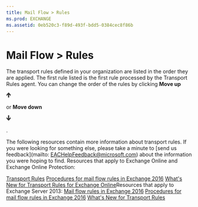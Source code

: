 ```yaml
---
title: Mail Flow > Rules
ms.prod: EXCHANGE
ms.assetid: 0eb520c3-f89d-493f-bdd5-0384cec8f86b
---
```



# Mail Flow > Rules

The transport rules defined in your organization are listed in the order they are applied. The first rule listed is the first rule processed by the Transport Rules agent. You can change the order of the rules by clicking **Move up**
  
    
    
![Up Arrow Icon](images/ITPro_EAC_UpArrowIcon.png)
  
    
    
 or **Move down**
  
    
    
![Down Arrow Icon](images/ITPro_EAC_DownArrowIcon.png)
  
    
    
.
  
    
    

The following resources contain more information about transport rules. If you were looking for something else, please take a minute to  [send us feedback](mailto: EACHelpFeedback@microsoft.com) about the information you were hoping to find.
Resources that apply to Exchange Online and Exchange Online Protection:
  
    
    

 [Transport Rules](http://technet.microsoft.com/library/743bd525-0ca2-426d-b76c-b4a052bc8886.aspx) [Procedures for mail flow rules in Exchange 2016](procedures-for-mail-flow-rules-in-exchange-2016.md) [What's New for Transport Rules for Exchange Online](http://technet.microsoft.com/library/f55b2add-c65d-4105-bdf6-76b1eec16663.aspx)Resources that apply to Exchange Server 2013: [Mail flow rules in Exchange 2016](mail-flow-rules-in-exchange-2016.md) [Procedures for mail flow rules in Exchange 2016](procedures-for-mail-flow-rules-in-exchange-2016.md) [What's New for Transport Rules](http://technet.microsoft.com/library/0c2fc0b5-3cd2-4d79-aa2b-0c7622ae15a8.aspx)
